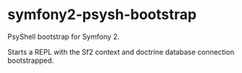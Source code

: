 # symfony2-psysh-bootstrap

PsyShell bootstrap for Symfony 2.

Starts a REPL with the Sf2 context and doctrine database connection bootstrapped.
